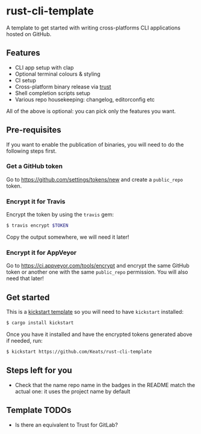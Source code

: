 # rust-cli-template

A template to get started with writing cross-platforms CLI applications
hosted on GitHub.

## Features

- CLI app setup with clap
- Optional terminal colours & styling
- CI setup
- Cross-platform binary release via [trust](https://github.com/japaric/trust)
- Shell completion scripts setup
- Various repo housekeeping: changelog, editorconfig etc

All of the above is optional: you can pick only the features you want.

## Pre-requisites
If you want to enable the publication of binaries, you will need to do the following steps first.

### Get a GitHub token
Go to https://github.com/settings/tokens/new and create a `public_repo` token.

### Encrypt it for Travis
Encrypt the token by using the `travis` gem:

```bash
$ travis encrypt $TOKEN
```

Copy the output somewhere, we will need it later!

### Encrypt it for AppVeyor
Go to https://ci.appveyor.com/tools/encrypt and encrypt the same GitHub token or another one
with the same `public_repo` permission. You will also need that later!

## Get started
This is a [kickstart template](https://github.com/Keats/kickstart) so you
will need to have `kickstart` installed:

```bash
$ cargo install kickstart
```

Once you have it installed and have the encrypted tokens generated above if needed, run:

```bash
$ kickstart https://github.com/Keats/rust-cli-template
```

## Steps left for you

- Check that the name repo name in the badges in the README match the actual one: it uses the project
name by default


## Template TODOs

- Is there an equivalent to Trust for GitLab?
